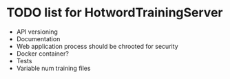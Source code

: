 # TODO list for HotwordTrainingServer

* API versioning
* Documentation
* Web application process should be chrooted for security
* Docker container?
* Tests
* Variable num training files
